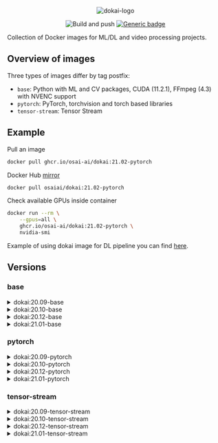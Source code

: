 <div align="center">

![dokai-logo](https://raw.githubusercontent.com/osai-ai/dokai/master/pics/dokai-logo.png)

![Build and push](https://github.com/osai-ai/dokai/workflows/Build%20and%20push/badge.svg)
[![Generic badge](https://img.shields.io/badge/License-MIT-<COLOR>.svg)](https://shields.io/)

</div>

Collection of Docker images for ML/DL and video processing projects. 

## Overview of images

Three types of images differ by tag postfix:

* `base`: Python with ML and CV packages, CUDA (11.2.1), FFmpeg (4.3) with NVENC support
* `pytorch`: PyTorch, torchvision and torch based libraries
* `tensor-stream`: Tensor Stream

## Example

Pull an image 
```Bash
docker pull ghcr.io/osai-ai/dokai:21.02-pytorch
```

Docker Hub [mirror](https://hub.docker.com/r/osaiai/dokai/tags)
```bash
docker pull osaiai/dokai:21.02-pytorch
```

Check available GPUs inside container
```bash
docker run --rm \
    --gpus=all \
    ghcr.io/osai-ai/dokai:21.02-pytorch \
    nvidia-smi
```

Example of using dokai image for DL pipeline you can find [here](https://github.com/osai-ai/dokai/tree/master/example).

## Versions 

### base

<details><summary>dokai:20.09-base</summary>
<p>

[ghcr.io/osai-ai/dokai:20.09-base](https://github.com/orgs/osai-ai/packages/container/dokai/89195)

FFmpeg (release/4.3), nv-codec-headers (sdk/9.1)  
Python (3.6.9)  

pip==20.2.3  
setuptools==50.3.0  
packaging==20.4  
numpy==1.19.2  
opencv-python==4.4.0.42  
scipy==1.5.2  
matplotlib==3.3.2  
pandas==1.1.2  
notebook==6.1.4  
scikit-learn==0.23.2  
scikit-image==0.17.2  
albumentations==0.4.6  
Cython==0.29.21  
Pillow==7.2.0  
trafaret-config==2.0.2  
pyzmq==19.0.2  
librosa==0.8.0  
psutil==5.7.2  
dataclasses==0.7  

</p>
</details>

<details><summary>dokai:20.10-base</summary>
<p>

[ghcr.io/osai-ai/dokai:20.10-base](https://github.com/orgs/osai-ai/packages/container/dokai/176382)

FFmpeg (release/4.3), nv-codec-headers (sdk/9.1)  
Python (3.6.9)  

pip==20.2.4  
setuptools==50.3.2  
packaging==20.4  
numpy==1.19.2  
opencv-python==4.4.0.44  
scipy==1.5.3  
matplotlib==3.3.2  
pandas==1.1.3  
notebook==6.1.4  
scikit-learn==0.23.2  
scikit-image==0.17.2  
albumentations==0.5.0  
Cython==0.29.21  
Pillow==8.0.0  
trafaret-config==2.0.2  
pyzmq==19.0.2  
librosa==0.8.0  
psutil==5.7.2  
dataclasses==0.7  
pydantic==1.6.1  
requests==2.24.0 

</p>
</details>

<details><summary>dokai:20.12-base</summary>
<p>

[ghcr.io/osai-ai/dokai:20.12-base](https://github.com/orgs/osai-ai/packages/container/dokai/623505)

CUDA (11.1), cuDNN (8.0.5)  
FFmpeg (release/4.3), nv-codec-headers (sdk/9.1)  
Python (3.8.5)  

pip==20.3.3  
setuptools==51.0.0  
packaging==20.8  
numpy==1.19.4  
opencv-python==4.4.0.46  
scipy==1.5.4  
matplotlib==3.3.3  
pandas==1.1.5  
notebook==6.1.5  
scikit-learn==0.23.2  
scikit-image==0.18.0  
albumentations==0.5.2  
Cython==0.29.21  
Pillow==8.0.1  
trafaret-config==2.0.2  
pyzmq==20.0.0  
librosa==0.8.0  
psutil==5.8.0  
pydantic==1.7.3  
requests==2.25.1  

</p>
</details>

<details><summary>dokai:21.01-base</summary>
<p>

[ghcr.io/osai-ai/dokai:21.01-base](https://github.com/orgs/osai-ai/packages/container/dokai/858256)

CUDA (11.1.1), cuDNN (8.0.5)  
FFmpeg (release/4.3), nv-codec-headers (sdk/10.0)  
Python (3.8.5)  

pip==20.3.3  
setuptools==51.3.3  
packaging==20.8  
numpy==1.19.5  
opencv-python==4.5.1.48  
scipy==1.6.0  
matplotlib==3.3.3  
pandas==1.2.0  
notebook==6.2.0  
scikit-learn==0.24.1  
scikit-image==0.18.1  
albumentations==0.5.2  
Cython==0.29.21  
Pillow==8.1.0  
trafaret-config==2.0.2  
pyzmq==21.0.1  
librosa==0.8.0  
psutil==5.8.0  
pydantic==1.7.3  
requests==2.25.1  

</p>
</details>

### pytorch

<details><summary>dokai:20.09-pytorch</summary>
<p>

[ghcr.io/osai-ai/dokai:20.09-pytorch](https://github.com/orgs/osai-ai/packages/container/dokai/89197)

additionally to `dokai:20.09-base`:

torch==1.6.0  
torchvision==0.7.0  
pytorch-argus==0.1.2  
timm==0.2.1  
apex (master)  

</p>
</details>

<details><summary>dokai:20.10-pytorch</summary>
<p>

[ghcr.io/osai-ai/dokai:20.10-pytorch](https://github.com/orgs/osai-ai/packages/container/dokai/176388)

additionally to `dokai:20.10-base`:

torch==1.6.0  
torchvision==0.7.0  
pytorch-argus==0.1.2  
timm==0.2.1  
apex (master)  

</p>
</details>

<details><summary>dokai:20.12-pytorch</summary>
<p>

[ghcr.io/osai-ai/dokai:20.12-pytorch](https://github.com/orgs/osai-ai/packages/container/dokai/623509)

additionally to `dokai:20.12-base`:

torch==1.7.1 (source, v1.7.1 tag)  
torchvision==0.8.2 (source, v0.8.2 tag)  
pytorch-argus==0.2.0  
timm==0.3.2  
kornia==0.4.1  
apex (source, master branch)  

</p>
</details>

<details><summary>dokai:21.01-pytorch</summary>
<p>

[ghcr.io/osai-ai/dokai:21.01-pytorch](https://github.com/orgs/osai-ai/packages/container/dokai/858271)

additionally to `dokai:21.01-base`:

torch==1.8.0a0+4aea007 (source, master branch)  
torchvision==0.8.2 (source, v0.8.2 tag)  
pytorch-argus==0.2.0  
timm==0.3.4  
kornia==0.4.1  
apex (source, master branch)  

</p>
</details>

### tensor-stream

<details><summary>dokai:20.09-tensor-stream</summary>
<p>

[ghcr.io/osai-ai/dokai:20.09-tensor-stream](https://github.com/orgs/osai-ai/packages/container/dokai/89200)

additionally to `dokai:20.09-pytorch`:

tensor-stream==0.4.6 (dev)  

</p>
</details>

<details><summary>dokai:20.10-tensor-stream</summary>
<p>

[ghcr.io/osai-ai/dokai:20.10-tensor-stream](https://github.com/orgs/osai-ai/packages/container/dokai/176389)

additionally to `dokai:20.10-pytorch`:

tensor-stream==0.4.6 (dev)  

</p>
</details>

<details><summary>dokai:20.12-tensor-stream</summary>
<p>

[ghcr.io/osai-ai/dokai:20.12-tensor-stream](https://github.com/orgs/osai-ai/packages/container/dokai/623510)

additionally to `dokai:20.12-pytorch`:

tensor-stream==0.4.6 (source, dev branch) 

</p>
</details>

<details><summary>dokai:21.01-tensor-stream</summary>
<p>

[ghcr.io/osai-ai/dokai:21.01-tensor-stream](https://github.com/orgs/osai-ai/packages/container/dokai/858272)

additionally to `dokai:21.01-pytorch`:

tensor-stream==0.4.6 (source, dev branch) 

</p>
</details>
